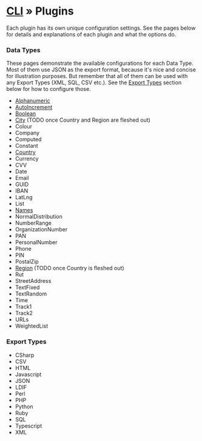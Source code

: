 # [CLI](./README.md) &raquo; Plugins

Each plugin has its own unique configuration settings. See the pages below for details and explanations of each plugin and 
what the options do.

### Data Types

These pages demonstrate the available configurations for each Data Type. Most of them use JSON as the export format, 
because it's nice and concise for illustration purposes. But remember that all of them can be used with any Export 
Types (XML, SQL, CSV etc.). See the [Export Types](#export-types) section below for how to configure those.

- [Alphanumeric](../client/src/plugins/dataTypes/Alphanumeric/README.md)
- [AutoIncrement](../client/src/plugins/dataTypes/AutoIncrement/README.md)
- [Boolean](../client/src/plugins/dataTypes/Boolean/README.md)
- [City](../client/src/plugins/dataTypes/City/README.md) (TODO once Country and Region are fleshed out)
- Colour
- Company
- Computed
- Constant
- [Country](../client/src/plugins/dataTypes/Country/README.md)
- Currency
- CVV
- Date
- Email
- GUID
- IBAN
- LatLng
- List
- [Names](../client/src/plugins/dataTypes/Names/README.md)
- NormalDistribution
- NumberRange
- OrganizationNumber
- PAN
- PersonalNumber
- Phone
- PIN
- PostalZip
- [Region](../client/src/plugins/dataTypes/Region/README.md) (TODO once Country is fleshed out)
- Rut
- StreetAddress
- TextFixed
- TextRandom
- Time
- Track1
- Track2
- URLs
- WeightedList

### Export Types

- CSharp
- CSV
- HTML
- Javascript
- JSON
- LDIF
- Perl
- PHP
- Python
- Ruby
- SQL
- Typescript
- XML

